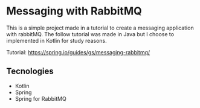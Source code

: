 # Messaging with RabbitMQ
This is a simple project made in a tutorial to create a messaging application with rabbitMQ.
The follow tutorial was made in Java but I choose to implemented in Kotlin for study reasons.

Tutorial: https://spring.io/guides/gs/messaging-rabbitmq/
## Tecnologies
- Kotlin
- Spring
- Spring for RabbitMQ

